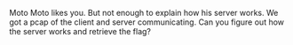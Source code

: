 Moto Moto likes you. But not enough to explain how his server works. We got a pcap of the client and server communicating. Can you figure out how the server works and retrieve the flag?
